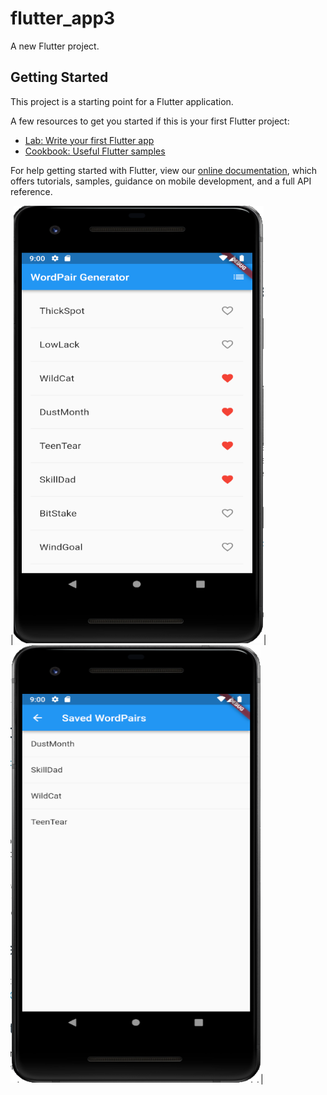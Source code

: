 # flutter_app3

A new Flutter project.

## Getting Started

This project is a starting point for a Flutter application.

A few resources to get you started if this is your first Flutter project:

- [Lab: Write your first Flutter app](https://flutter.dev/docs/get-started/codelab)
- [Cookbook: Useful Flutter samples](https://flutter.dev/docs/cookbook)

For help getting started with Flutter, view our
[online documentation](https://flutter.dev/docs), which offers tutorials,
samples, guidance on mobile development, and a full API reference.

|<img src="screen1.PNG" alt="My cool logo" style="width:400px; height:700px;"/>|           <img src="screen2.PNG" alt="My cool logo" style="width:400px; height:700px;"/>|

